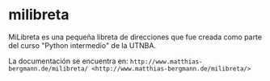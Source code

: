 # milibreta
MiLibreta es una pequeña libreta de direcciones que fue creada como parte del curso "Python intermedio" de la UTNBA. 

La documentación se encuentra en: 
`http://www.matthias-bergmann.de/milibreta/ <http://www.matthias-bergmann.de/milibreta/>`